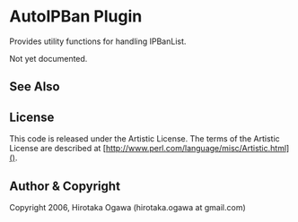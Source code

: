 # AutoIPBan Plugin

Provides utility functions for handling IPBanList.

Not yet documented.

## See Also

## License

This code is released under the Artistic License. The terms of the Artistic License are described at [http://www.perl.com/language/misc/Artistic.html]().

## Author & Copyright

Copyright 2006, Hirotaka Ogawa (hirotaka.ogawa at gmail.com)
